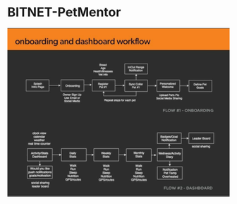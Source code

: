 # BITNET-PetMentor
![Workflow](https://github.com/LeeRenJie/BITNET-PetMentor/blob/main/bitnet_assets/workflow.png)
